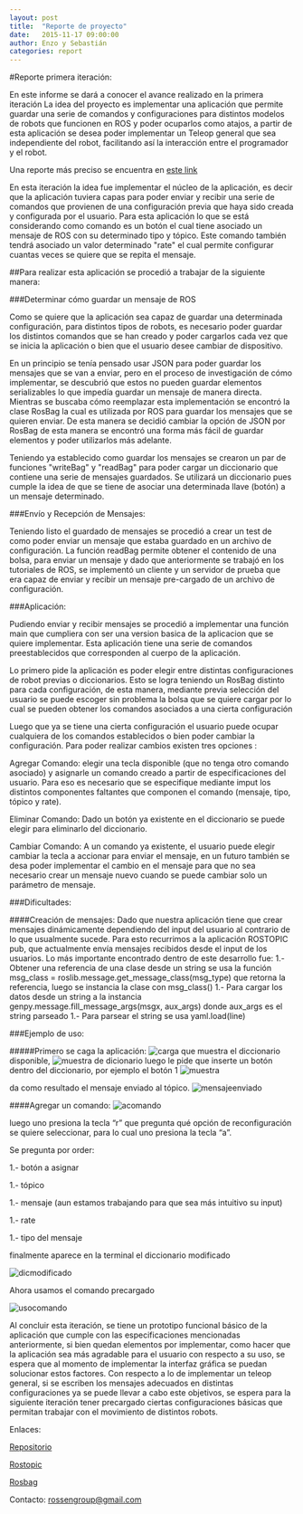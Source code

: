 ```yaml
---
layout: post
title:  "Reporte de proyecto"
date:   2015-11-17 09:00:00
author: Enzo y Sebastián
categories: report
---
```

#Reporte primera iteración:

En este informe se dará a conocer el avance realizado en la primera iteración 
La idea del proyecto es implementar una aplicación que permite guardar una serie de comandos  y configuraciones para distintos modelos de robots que funcionen en ROS y poder ocuparlos como atajos, a partir de esta aplicación se desea poder implementar un Teleop general que sea independiente del robot, facilitando así la interacción entre el programador y el robot.

Una reporte más preciso se encuentra en [este link](http://nuenob.github.io/Toruga/report/2015/10/22/Reporte%20inicio.html)

En esta iteración la idea fue implementar el núcleo de la aplicación, es decir que la aplicación tuviera capas para poder enviar y recibir una serie de comandos que provienen de una configuración previa que haya sido creada y configurada por el usuario. Para esta aplicación lo que se está considerando como comando es un botón el cual tiene asociado un mensaje de ROS con su determinado tipo y tópico. Este comando también tendrá asociado un valor determinado "rate" el cual permite configurar cuantas veces se quiere que se repita el mensaje.

##Para realizar esta aplicación se procedió a trabajar de la siguiente manera:

###Determinar cómo guardar un mensaje de ROS

Como se quiere que la aplicación sea capaz de guardar una determinada configuración, para distintos tipos de robots, es necesario poder guardar los distintos comandos que se han creado y poder cargarlos cada vez que se inicia la aplicación o bien que el usuario desee cambiar de dispositivo.

En un principio se tenía pensado usar JSON para poder guardar los mensajes que se van a  enviar, pero en el proceso de investigación de cómo implementar, se descubrió que estos no pueden guardar elementos serializables lo que impedía guardar un mensaje de manera directa. Mientras se buscaba cómo reemplazar esta implementación se encontró la clase RosBag la cual es utilizada por ROS para guardar los mensajes que se quieren enviar. De esta manera se decidió cambiar la opción de JSON por RosBag de esta manera se encontró una forma más fácil de guardar elementos y poder utilizarlos más adelante.

Teniendo ya establecido como guardar los mensajes se crearon un par de funciones "writeBag" y "readBag" para poder cargar un diccionario que contiene una serie de mensajes guardados. Se utilizará un diccionario pues cumple la idea de que se tiene de asociar una determinada llave (botón) a un mensaje determinado.


###Envío y Recepción de Mensajes:

Teniendo listo el guardado de mensajes se procedió a crear un test de como poder enviar un mensaje que estaba guardado en un archivo de configuración. La función readBag permite obtener el contenido de una bolsa, para enviar un mensaje y dado que anteriormente se trabajó en los tutoriales de ROS, se implementó un cliente y un servidor de prueba que era capaz de enviar y recibir un mensaje pre-cargado de un archivo de configuración.

###Aplicación:

Pudiendo enviar y recibir mensajes se procedió a implementar una función main que cumpliera con ser una version basica de la aplicacion que se quiere implementar.
Esta aplicación tiene una serie de comandos preestablecidos que corresponden al cuerpo de 
la aplicación.

Lo primero pide la aplicación es poder elegir entre distintas configuraciones de robot previas o diccionarios. Esto se logra teniendo un RosBag distinto para cada configuración, de esta manera, mediante previa selección del usuario se puede escoger sin problema la bolsa que se quiere cargar por lo cual se pueden obtener los comandos asociados a una cierta configuración 

Luego que ya se tiene una cierta configuración el usuario puede ocupar cualquiera de los comandos establecidos o bien poder cambiar la configuración. Para poder realizar cambios existen tres opciones :

Agregar Comando: elegir una tecla disponible (que no tenga otro comando asociado)   y asignarle un comando creado a partir de especificaciones del usuario. Para eso es necesario que se especifique mediante imput los distintos componentes faltantes que componen el comando (mensaje, tipo, tópico y rate).


Eliminar Comando: Dado un botón ya existente en el diccionario se puede elegir para eliminarlo del diccionario.

Cambiar Comando: A un comando ya existente, el usuario puede elegir cambiar la tecla a accionar para enviar el mensaje, en un futuro también se desa poder implementar el cambio en el mensaje para que no sea necesario crear un mensaje nuevo cuando se puede cambiar solo un parámetro de mensaje.


###Dificultades:

####Creación de mensajes:
Dado que nuestra aplicación tiene que crear mensajes dinámicamente dependiendo del input del usuario al contrario de lo que usualmente sucede. Para esto recurrimos a la aplicación ROSTOPIC pub, que actualmente envía mensajes recibidos desde el input de los usuarios.
Lo más importante encontrado dentro de este desarrollo fue:
1.- Obtener una referencia de una clase desde un string se usa la función msg_class = roslib.message.get_message_class(msg_type) que retorna la referencia, luego se instancia la clase con msg_class()
1.- Para cargar los datos desde un string a la instancia genpy.message.fill_message_args(msgx, aux_args) donde aux_args es el string parseado
1.- Para parsear el string se usa yaml.load(line)

###Ejemplo de uso:

#####Primero se caga la aplicación:
![carga]({{site.baseurl}}/assets/carga.jpg)
que muestra el diccionario disponible, 
![muestra de dicionario]({{site.baseurl}}/assets/dicionario.jpg)
luego le pide que inserte un botón dentro del diccionario, por ejemplo el botón 1
![muestra]({{site.baseurl}}/assets/muestra.jpg)

da como resultado el mensaje enviado al tópico.
![mensajeenviado]({{site.baseurl}}/assets/mensajeenviado.jpg)

####Agregar un comando:
![acomando]({{site.baseurl}}/assets/acomando.jpg)

luego uno presiona la tecla “r” que pregunta  qué opción de reconfiguración se quiere seleccionar, para lo cual uno presiona la tecla “a”.

Se pregunta por order:

1.- botón a asignar

1.- tópico

1.- mensaje (aun estamos trabajando para que sea más intuitivo su input)

1.- rate

1.- tipo del mensaje

finalmente aparece en la terminal el diccionario modificado

![dicmodificado]({{site.baseurl}}/assets/dicmodificado.jpeg)

Ahora usamos el comando precargado

![usocomando]({{site.baseurl}}/assets/usocomando.jpg)

Al concluir esta iteración, se tiene un prototipo funcional básico de la aplicación que cumple con las especificaciones mencionadas anteriormente, si bien quedan elementos por implementar, como hacer que la aplicación sea más agradable para el usuario con respecto a su uso, se espera que al momento de implementar la interfaz gráfica se puedan solucionar estos factores.
Con respecto a lo de implementar un teleop general, si se escriben los mensajes adecuados en distintas configuraciones ya se puede llevar a cabo este objetivos, se espera para la siguiente iteración tener precargado ciertas configuraciones básicas que permitan trabajar con el movimiento de distintos robots.

Enlaces:

[Repositorio](https://github.com/NuenoB/TheTeleop)

[Rostopic](http://wiki.ros.org/rostopic)

[Rosbag](http://wiki.ros.org/rosbag)


Contacto:
rossengroup@gmail.com
